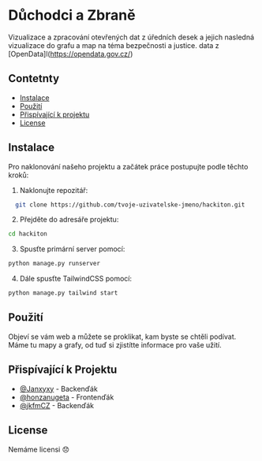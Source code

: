 # Důchodci a Zbraně 
Vizualizace a zpracování otevřených dat z úředních desek a jejich nasledná vizualizace do grafu a map na téma bezpečnosti a justice.
data z [OpenData]l(https://opendata.gov.cz/)

## Contetnty
- [Instalace](#instalace)
- [Použití](#pouziti)
- [Přispívající k projektu](#prispivaci)
- [License](#license)

## Instalace
Pro naklonování našeho projektu a začátek práce postupujte podle těchto kroků:

1. Naklonujte repozitář:
 ```bash
   git clone https://github.com/tvoje-uzivatelske-jmeno/hackiton.git
   ```
2. Přejděte do adresáře projektu:
```bash
cd hackiton
```
3. Spusťte primární server pomocí:
```bash
python manage.py runserver
```
4. Dále spusťte TailwindCSS pomocí:
```bash
python manage.py tailwind start
```

## Použití
Objeví se vám web a můžete se proklikat, kam byste se chtěli podívat. 
Máme tu mapy a grafy, od tuď si zjistítte informace pro vaše užití. 

## Přispívající k Projektu

- [@Janxyxy](https://github.com/Janxyxy) - Backenďák
- [@honzanugeta](https://github.com/honzanugeta) - Frontenďák
- [@jkfmCZ](https://github.com/jkfmCZ) - Backenďák

## License
Nemáme licensi 😞
